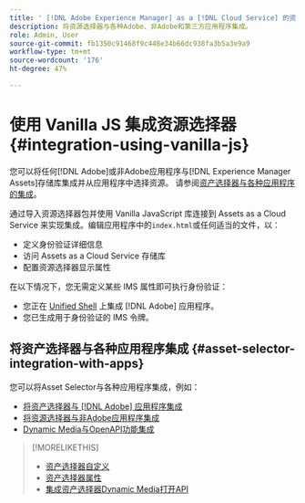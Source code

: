 ```yaml
---
title: ' [!DNL Adobe Experience Manager] as a [!DNL Cloud Service] 的资源选择器'
description: 将资源选择器与各种Adobe、非Adobe和第三方应用程序集成。
role: Admin, User
source-git-commit: fb1350c91468f9c448e34b66dc938fa3b5a3e9a9
workflow-type: tm+mt
source-wordcount: '176'
ht-degree: 47%

---
```



# 使用 Vanilla JS 集成资源选择器 {#integration-using-vanilla-js}

您可以将任何[!DNL Adobe]或非Adobe应用程序与[!DNL Experience Manager Assets]存储库集成并从应用程序中选择资源。 请参阅[资产选择器与各种应用程序的集成](#integrate-asset-selector.md)。

通过导入资源选择器包并使用 Vanilla JavaScript 库连接到 Assets as a Cloud Service 来实现集成。编辑应用程序中的`index.html`或任何适当的文件，以：

* 定义身份验证详细信息
* 访问 Assets as a Cloud Service 存储库
* 配置资源选择器显示属性

在以下情况下，您无需定义某些 IMS 属性即可执行身份验证：

* 您正在 [Unified Shell](https://experienceleague.adobe.com/docs/experience-manager-cloud-service/content/overview/aem-cloud-service-on-unified-shell.html?lang=zh-Hans) 上集成 [!DNL Adobe] 应用程序。
* 您已生成用于身份验证的 IMS 令牌。

## 将资产选择器与各种应用程序集成 {#asset-selector-integration-with-apps}

您可以将Asset Selector与各种应用程序集成，例如：

* [将资产选择器与 [!DNL Adobe] 应用程序集成](#integrate-asset-selector.md)
* [将资源选择器与非Adobe应用程序集成](#integrate-asset-selector-non-adobe.md)
* [Dynamic Media与OpenAPI功能集成](#integrate-asset-selector-dynamic-media-open-api.md)


>[!MORELIKETHIS]
>
>* [资产选择器自定义](/help/assets/asset-selector-customization.md)
>* [资产选择器属性](/help/assets/asset-selector-properties.md)
>* [集成资产选择器Dynamic Media打开API](/help/assets/integrate-asset-selector-dynamic-media-open-api.md)

